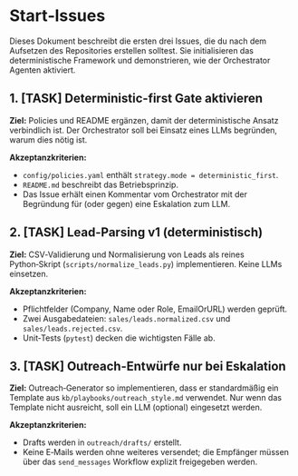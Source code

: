 # Start‑Issues

Dieses Dokument beschreibt die ersten drei Issues, die du nach dem Aufsetzen
des Repositories erstellen solltest. Sie initialisieren das deterministische
Framework und demonstrieren, wie der Orchestrator Agenten aktiviert.

## 1. [TASK] Deterministic-first Gate aktivieren

**Ziel:** Policies und README ergänzen, damit der deterministische Ansatz
verbindlich ist. Der Orchestrator soll bei Einsatz eines LLMs begründen,
warum dies nötig ist.

**Akzeptanzkriterien:**
* `config/policies.yaml` enthält `strategy.mode = deterministic_first`.
* `README.md` beschreibt das Betriebsprinzip.
* Das Issue erhält einen Kommentar vom Orchestrator mit der Begründung für
  (oder gegen) eine Eskalation zum LLM.

## 2. [TASK] Lead-Parsing v1 (deterministisch)

**Ziel:** CSV‑Validierung und Normalisierung von Leads als reines Python‑Skript
(`scripts/normalize_leads.py`) implementieren. Keine LLMs einsetzen.

**Akzeptanzkriterien:**
* Pflichtfelder (Company, Name oder Role, EmailOrURL) werden geprüft.
* Zwei Ausgabedateien: `sales/leads.normalized.csv` und
  `sales/leads.rejected.csv`.
* Unit‑Tests (`pytest`) decken die wichtigsten Fälle ab.

## 3. [TASK] Outreach-Entwürfe nur bei Eskalation

**Ziel:** Outreach‑Generator so implementieren, dass er standardmäßig ein
Template aus `kb/playbooks/outreach_style.md` verwendet. Nur wenn das
Template nicht ausreicht, soll ein LLM (optional) eingesetzt werden.

**Akzeptanzkriterien:**
* Drafts werden in `outreach/drafts/` erstellt.
* Keine E‑Mails werden ohne weiteres versendet; die Empfänger müssen über
  das `send_messages` Workflow explizit freigegeben werden.